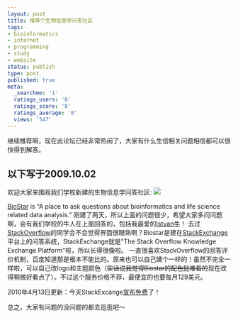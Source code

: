 ```yaml
---
layout: post
title: 推荐个生物信息学问答社区
tags:
- bioinformatics
- internet
- programming
- study
- website
status: publish
type: post
published: true
meta:
  _searchme: '1'
  ratings_users: '0'
  ratings_score: '0'
  ratings_average: '0'
  views: '547'
---
```

继续推荐啊，现在此论坛已经非常热闹了，大家有什么生信相关问题相信都可以很快得到解答。

以下写于2009.10.02
------------------------
欢迎大家来围观我们学校新建的生物信息学问答社区:
![](http://www.biostars.org/static/biostar.logo.png)

<a href="http://biostar.stackexchange.com/" target="_blank">BioStar</a> is “A place to ask questions about bioinformatics and life science related data analysis.”
刚建了两天，所以上面的问题很少，希望大家多问问题啊，会有我们学校的牛人在上面回答的，包括我最爱的<a href="http://www.personal.psu.edu/iua1/" target="_blank">Istvan牛</a>！
去过<a href="http://stackoverflow.com/" target="_blank">StackOverflow</a>的同学会不会觉得界面很眼熟啊？Biostar是建在<a href="http://stackexchange.com/" target="_blank">StackExchange</a>平台上的问答系统，StackExchange就是"The Stack Overflow Knowledge Exchange Platform"啦，所以长得很像啦。
一直很喜欢StackOverflow的回答评价机制，百度知道那是根本不能比的。原来也可以自己建个一样的！虽然不完全一样啦，可以自己改logo和主题颜色（<span style="text-decoration:line-through;">实话说我觉得Biostar的配色挺难看的</span>现在改得稍微好看点了）。不过这个服务价格不菲，最便宜的也要每月129美元。

2010年4月13日更新：今天StackExcange<a href="http://www.joelonsoftware.com/items/2010/04/13.html">宣布免费</a>了！

总之，大家有问题的没问题的都去逛逛吧～
